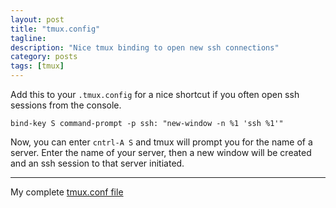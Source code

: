 ```yaml
---
layout: post
title: "tmux.config"
tagline: 
description: "Nice tmux binding to open new ssh connections"
category: posts
tags: [tmux]
---
```

Add this to your `.tmux.config` for a nice shortcut if you often open ssh sessions from the console.

    bind-key S command-prompt -p ssh: "new-window -n %1 'ssh %1'"

Now, you can enter `cntrl-A S` and tmux will prompt you for the name of a server. Enter the name of your server, then a new window will be created and an ssh session to that server initiated.

---------------------------

My complete [tmux.conf file](https://raw.github.com/awilliams/dotfiles/master/.tmux.conf)
